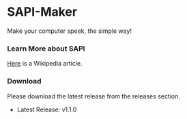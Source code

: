 # SAPI-Maker
Make your computer speek, the simple way!  

### Learn More about SAPI
[Here](https://en.wikipedia.org/wiki/Microsoft_Speech_API) is a Wikipedia article.  

### Download  
Please download the latest release from the releases section.  
* Latest Release: v1.1.0   
